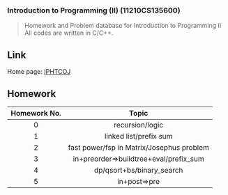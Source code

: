 ### Introduction to Programming (II) (11210CS135600)

> Homework and Problem database for Introduction to Programming  II 
> All codes are written in C/C++.
## Link

Home page: [IPHTCOJ](http://140.114.85.195/)

## Homework

|Homework No.|Topic                                    |
|:----------:|:---------------------------------------:|
|0           |recursion/logic                          |
|1           |linked list/prefix sum                   |
|2           |fast power/fsp in Matrix/Josephus problem|
|3           |in+preorder=>buildtree+eval/prefix_sum   |
|4           |dp/qsort+bs/binary_search                |
|5           |in+post=>pre                             | 